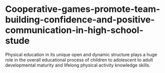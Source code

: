# Cooperative-games-promote-team-building-confidence-and-positive-communication-in-high-school-stude
Physical education in its unique open and dynamic structure plays a huge role in the overall educational process of children to adolescent to adult developmental maturity and lifelong physical activity knowledge skills.
